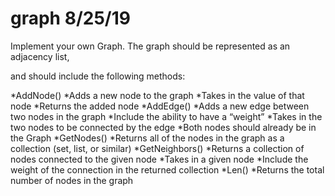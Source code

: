 # graph 8/25/19

Implement your own Graph. The graph should be represented as an adjacency list, 

and should include the following methods:


*AddNode()
*Adds a new node to the graph
*Takes in the value of that node
*Returns the added node
*AddEdge()
*Adds a new edge between two nodes in the graph
*Include the ability to have a “weight”
*Takes in the two nodes to be connected by the edge
*Both nodes should already be in the Graph
*GetNodes()
*Returns all of the nodes in the graph as a collection (set, list, or similar)
*GetNeighbors()
*Returns a collection of nodes connected to the given node
*Takes in a given node
*Include the weight of the connection in the returned collection
*Len()
*Returns the total number of nodes in the graph


